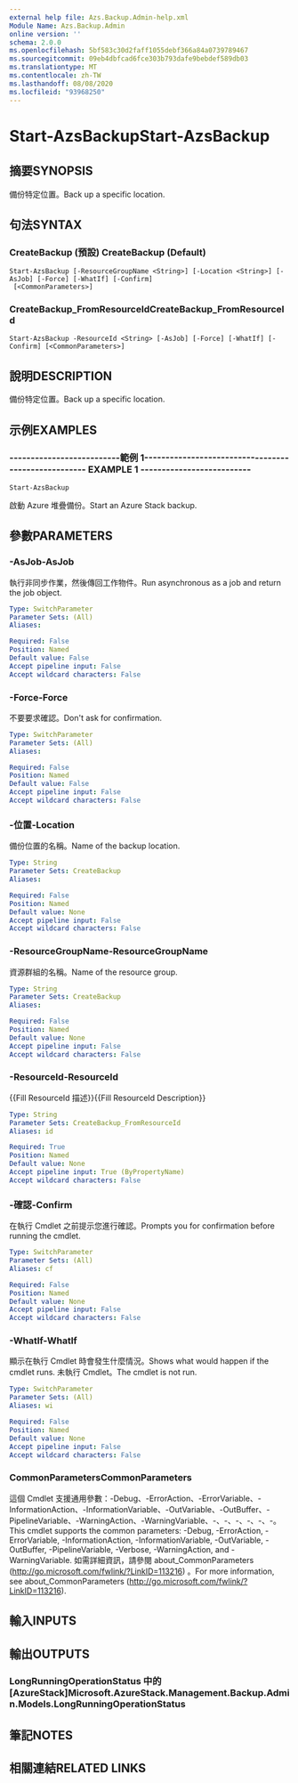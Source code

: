 ```yaml
---
external help file: Azs.Backup.Admin-help.xml
Module Name: Azs.Backup.Admin
online version: ''
schema: 2.0.0
ms.openlocfilehash: 5bf583c30d2faff1055debf366a84a0739789467
ms.sourcegitcommit: 09eb4dbfcad6fce303b793dafe9bebdef589db03
ms.translationtype: MT
ms.contentlocale: zh-TW
ms.lasthandoff: 08/08/2020
ms.locfileid: "93968250"
---
```

# <span data-ttu-id="6c27b-101">Start-AzsBackup</span><span class="sxs-lookup"><span data-stu-id="6c27b-101">Start-AzsBackup</span></span>

## <span data-ttu-id="6c27b-102">摘要</span><span class="sxs-lookup"><span data-stu-id="6c27b-102">SYNOPSIS</span></span>
<span data-ttu-id="6c27b-103">備份特定位置。</span><span class="sxs-lookup"><span data-stu-id="6c27b-103">Back up a specific location.</span></span>

## <span data-ttu-id="6c27b-104">句法</span><span class="sxs-lookup"><span data-stu-id="6c27b-104">SYNTAX</span></span>

### <span data-ttu-id="6c27b-105">CreateBackup (預設) </span><span class="sxs-lookup"><span data-stu-id="6c27b-105">CreateBackup (Default)</span></span>
```
Start-AzsBackup [-ResourceGroupName <String>] [-Location <String>] [-AsJob] [-Force] [-WhatIf] [-Confirm]
 [<CommonParameters>]
```

### <span data-ttu-id="6c27b-106">CreateBackup_FromResourceId</span><span class="sxs-lookup"><span data-stu-id="6c27b-106">CreateBackup_FromResourceId</span></span>
```
Start-AzsBackup -ResourceId <String> [-AsJob] [-Force] [-WhatIf] [-Confirm] [<CommonParameters>]
```

## <span data-ttu-id="6c27b-107">說明</span><span class="sxs-lookup"><span data-stu-id="6c27b-107">DESCRIPTION</span></span>
<span data-ttu-id="6c27b-108">備份特定位置。</span><span class="sxs-lookup"><span data-stu-id="6c27b-108">Back up a specific location.</span></span>

## <span data-ttu-id="6c27b-109">示例</span><span class="sxs-lookup"><span data-stu-id="6c27b-109">EXAMPLES</span></span>

### <span data-ttu-id="6c27b-110">--------------------------範例 1--------------------------</span><span class="sxs-lookup"><span data-stu-id="6c27b-110">-------------------------- EXAMPLE 1 --------------------------</span></span>
```
Start-AzsBackup
```

<span data-ttu-id="6c27b-111">啟動 Azure 堆疊備份。</span><span class="sxs-lookup"><span data-stu-id="6c27b-111">Start an Azure Stack backup.</span></span>

## <span data-ttu-id="6c27b-112">參數</span><span class="sxs-lookup"><span data-stu-id="6c27b-112">PARAMETERS</span></span>

### <span data-ttu-id="6c27b-113">-AsJob</span><span class="sxs-lookup"><span data-stu-id="6c27b-113">-AsJob</span></span>
<span data-ttu-id="6c27b-114">執行非同步作業，然後傳回工作物件。</span><span class="sxs-lookup"><span data-stu-id="6c27b-114">Run asynchronous as a job and return the job object.</span></span>

```yaml
Type: SwitchParameter
Parameter Sets: (All)
Aliases: 

Required: False
Position: Named
Default value: False
Accept pipeline input: False
Accept wildcard characters: False
```

### <span data-ttu-id="6c27b-115">-Force</span><span class="sxs-lookup"><span data-stu-id="6c27b-115">-Force</span></span>
<span data-ttu-id="6c27b-116">不要要求確認。</span><span class="sxs-lookup"><span data-stu-id="6c27b-116">Don't ask for confirmation.</span></span>

```yaml
Type: SwitchParameter
Parameter Sets: (All)
Aliases: 

Required: False
Position: Named
Default value: False
Accept pipeline input: False
Accept wildcard characters: False
```

### <span data-ttu-id="6c27b-117">-位置</span><span class="sxs-lookup"><span data-stu-id="6c27b-117">-Location</span></span>
<span data-ttu-id="6c27b-118">備份位置的名稱。</span><span class="sxs-lookup"><span data-stu-id="6c27b-118">Name of the backup location.</span></span>

```yaml
Type: String
Parameter Sets: CreateBackup
Aliases: 

Required: False
Position: Named
Default value: None
Accept pipeline input: False
Accept wildcard characters: False
```

### <span data-ttu-id="6c27b-119">-ResourceGroupName</span><span class="sxs-lookup"><span data-stu-id="6c27b-119">-ResourceGroupName</span></span>
<span data-ttu-id="6c27b-120">資源群組的名稱。</span><span class="sxs-lookup"><span data-stu-id="6c27b-120">Name of the resource group.</span></span>

```yaml
Type: String
Parameter Sets: CreateBackup
Aliases: 

Required: False
Position: Named
Default value: None
Accept pipeline input: False
Accept wildcard characters: False
```

### <span data-ttu-id="6c27b-121">-ResourceId</span><span class="sxs-lookup"><span data-stu-id="6c27b-121">-ResourceId</span></span>
<span data-ttu-id="6c27b-122">{{Fill ResourceId 描述}}</span><span class="sxs-lookup"><span data-stu-id="6c27b-122">{{Fill ResourceId Description}}</span></span>

```yaml
Type: String
Parameter Sets: CreateBackup_FromResourceId
Aliases: id

Required: True
Position: Named
Default value: None
Accept pipeline input: True (ByPropertyName)
Accept wildcard characters: False
```

### <span data-ttu-id="6c27b-123">-確認</span><span class="sxs-lookup"><span data-stu-id="6c27b-123">-Confirm</span></span>
<span data-ttu-id="6c27b-124">在執行 Cmdlet 之前提示您進行確認。</span><span class="sxs-lookup"><span data-stu-id="6c27b-124">Prompts you for confirmation before running the cmdlet.</span></span>

```yaml
Type: SwitchParameter
Parameter Sets: (All)
Aliases: cf

Required: False
Position: Named
Default value: None
Accept pipeline input: False
Accept wildcard characters: False
```

### <span data-ttu-id="6c27b-125">-WhatIf</span><span class="sxs-lookup"><span data-stu-id="6c27b-125">-WhatIf</span></span>
<span data-ttu-id="6c27b-126">顯示在執行 Cmdlet 時會發生什麼情況。</span><span class="sxs-lookup"><span data-stu-id="6c27b-126">Shows what would happen if the cmdlet runs.</span></span>
<span data-ttu-id="6c27b-127">未執行 Cmdlet。</span><span class="sxs-lookup"><span data-stu-id="6c27b-127">The cmdlet is not run.</span></span>

```yaml
Type: SwitchParameter
Parameter Sets: (All)
Aliases: wi

Required: False
Position: Named
Default value: None
Accept pipeline input: False
Accept wildcard characters: False
```

### <span data-ttu-id="6c27b-128">CommonParameters</span><span class="sxs-lookup"><span data-stu-id="6c27b-128">CommonParameters</span></span>
<span data-ttu-id="6c27b-129">這個 Cmdlet 支援通用參數：-Debug、-ErrorAction、-ErrorVariable、-InformationAction、-InformationVariable、-OutVariable、-OutBuffer、-PipelineVariable、-WarningAction、-WarningVariable、-、-、-、-、-、-。</span><span class="sxs-lookup"><span data-stu-id="6c27b-129">This cmdlet supports the common parameters: -Debug, -ErrorAction, -ErrorVariable, -InformationAction, -InformationVariable, -OutVariable, -OutBuffer, -PipelineVariable, -Verbose, -WarningAction, and -WarningVariable.</span></span> <span data-ttu-id="6c27b-130">如需詳細資訊，請參閱 about_CommonParameters (http://go.microsoft.com/fwlink/?LinkID=113216) 。</span><span class="sxs-lookup"><span data-stu-id="6c27b-130">For more information, see about_CommonParameters (http://go.microsoft.com/fwlink/?LinkID=113216).</span></span>

## <span data-ttu-id="6c27b-131">輸入</span><span class="sxs-lookup"><span data-stu-id="6c27b-131">INPUTS</span></span>

## <span data-ttu-id="6c27b-132">輸出</span><span class="sxs-lookup"><span data-stu-id="6c27b-132">OUTPUTS</span></span>

### <span data-ttu-id="6c27b-133">LongRunningOperationStatus 中的 [AzureStack]</span><span class="sxs-lookup"><span data-stu-id="6c27b-133">Microsoft.AzureStack.Management.Backup.Admin.Models.LongRunningOperationStatus</span></span>

## <span data-ttu-id="6c27b-134">筆記</span><span class="sxs-lookup"><span data-stu-id="6c27b-134">NOTES</span></span>

## <span data-ttu-id="6c27b-135">相關連結</span><span class="sxs-lookup"><span data-stu-id="6c27b-135">RELATED LINKS</span></span>

